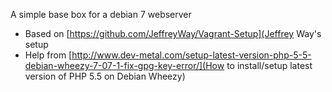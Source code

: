 A simple base box for a debian 7 webserver

 - Based on [https://github.com/JeffreyWay/Vagrant-Setup](Jeffrey Way's setup 
 - Help from [http://www.dev-metal.com/setup-latest-version-php-5-5-debian-wheezy-7-07-1-fix-gpg-key-error/](How to install/setup latest version of PHP 5.5 on Debian Wheezy)